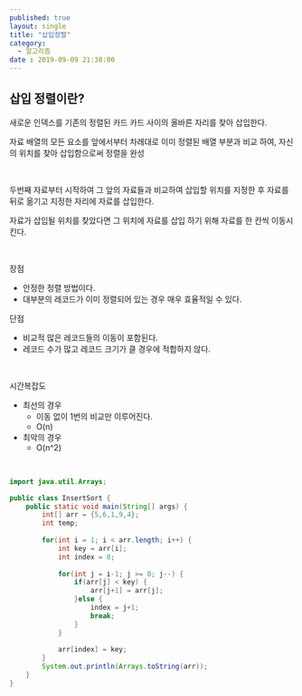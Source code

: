 ```yaml
---
published: true
layout: single
title: "삽입정렬"
category:
  - 알고리즘
date : 2019-09-09 21:38:00
---
```


## 삽입 정렬이란?

새로운 인덱스를 기존의 정렬된 카드 카드 사이의 올바른 자리를 찾아 삽입한다.

자료 배열의 모든 요소를 앞에서부터 차례대로 이미 정렬된 배열 부분과 비교 하여, 자신의 위치를 찾아 삽입함으로써 정렬을 완성

<br/>

두번째 자료부터 시작하여 그 앞의 자료들과 비교하여 삽입할 위치를 지정한 후 자료를 뒤로 옮기고 지정한 자리에 자료를 삽입한다.

자료가 삽입될 위치를 찾았다면 그 위치에 자료를 삽입 하기 위해 자료를 한 칸씩 이동시킨다.

<br/>

장점

- 안정한 정렬 방법이다.
- 대부분의 레코드가 이미 정렬되어 있는 경우 매우 효율적일 수 있다.

단점

- 비교적 많은 레코드들의 이동이 포함된다.
- 레코드 수가 많고 레코드 크기가 클 경우에 적합하지 않다.

<br/>

시간복잡도

- 최선의 경우
  - 이동 없이 1번의 비교만 이루어진다.
  - O(n)
- 최악의 경우
  - O(n^2)

</br>

~~~java
import java.util.Arrays;

public class InsertSort {
	public static void main(String[] args) {
		int[] arr = {5,6,1,9,4};
		int temp;
		
		for(int i = 1; i < arr.length; i++) {
			int key = arr[i];
			int index = 0;
			
			for(int j = i-1; j >= 0; j--) {
				if(arr[j] < key) {
					arr[j+1] = arr[j];
				}else {
					index = j+1;
					break;
				}
			}
			
			arr[index] = key;
		}
		System.out.println(Arrays.toString(arr));
	}
}
~~~

